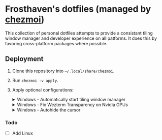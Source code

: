 # Frosthaven's dotfiles (managed by [chezmoi](https://github.com/twpayne/chezmoi))

This collection of personal dotfiles attempts to provide a consistant tiling window manager and developer experience on all patforms. It does this by favoring cross-platform packages where possible.

## Deployment

1. Clone this repository into `~/.local/share/chezmoi`.
2. Run `chezmoi -v apply`.
3. Apply optional configurations:
    <details>
    <summary>Windows - Automatically start tiling window manager</summary>

    - create a shortcut in `shell:startup` with a value of `komorebic.exe start --bar --whkd`
    </details>

    <details>
    <summary>Windows - Fix Wezterm Transparency on Nvidia GPUs</summary>

    - Open NVIDIA Control Panel
    - Go to `Manage 3D Settings`
    - Click the `Program Settings` tab
    - Add wezterm if it isn't already in the list
    - Change `OpenGL GDI Compatibility` to `Prefer compatible`
    - Click Apply
    </details>

    <details>
    <summary>Windows - Autohide the cursor</summary>

    - Download & save [AutoHideMouseCursor](https://www.majorgeeks.com/files/details/autohidemousecursor.html)
    - Run the binary
    - Configure it to start minimized to tray
    - Configure it to start with Windows and adjust timing (I prefer 3 seconds)
    - Set the strategy to aggressive via `# Options` > `Hide Mouse` > `New Strategy + Aggressive`
    </details>

### Todo

- [ ] Add Linux

